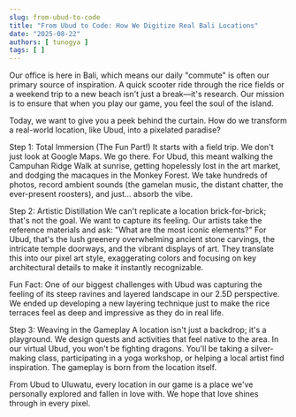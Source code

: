 ```yaml
---
slug: from-ubud-to-code
title: "From Ubud to Code: How We Digitize Real Bali Locations"
date: "2025-08-22"
authors: [ tunogya ]
tags: [ ]
---
```


Our office is here in Bali, which means our daily "commute" is often our primary source of inspiration. A quick scooter
ride through the rice fields or a weekend trip to a new beach isn't just a break—it's research. Our mission is to ensure
that when you play our game, you feel the soul of the island.

Today, we want to give you a peek behind the curtain. How do we transform a real-world location, like Ubud, into a
pixelated paradise?

Step 1: Total Immersion (The Fun Part!)
It starts with a field trip. We don't just look at Google Maps. We go there. For Ubud, this meant walking the Campuhan
Ridge Walk at sunrise, getting hopelessly lost in the art market, and dodging the macaques in the Monkey Forest. We take
hundreds of photos, record ambient sounds (the gamelan music, the distant chatter, the ever-present roosters), and
just... absorb the vibe.

Step 2: Artistic Distillation
We can't replicate a location brick-for-brick; that's not the goal. We want to capture its feeling. Our artists take the
reference materials and ask: "What are the most iconic elements?" For Ubud, that's the lush greenery overwhelming
ancient stone carvings, the intricate temple doorways, and the vibrant displays of art. They translate this into our
pixel art style, exaggerating colors and focusing on key architectural details to make it instantly recognizable.

Fun Fact: One of our biggest challenges with Ubud was capturing the feeling of its steep ravines and layered landscape
in our 2.5D perspective. We ended up developing a new layering technique just to make the rice terraces feel as deep and
impressive as they do in real life.

Step 3: Weaving in the Gameplay
A location isn't just a backdrop; it's a playground. We design quests and activities that feel native to the area. In
our virtual Ubud, you won't be fighting dragons. You'll be taking a silver-making class, participating in a yoga
workshop, or helping a local artist find inspiration. The gameplay is born from the location itself.

From Ubud to Uluwatu, every location in our game is a place we've personally explored and fallen in love with. We hope
that love shines through in every pixel.